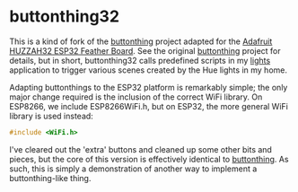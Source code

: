# buttonthing32

This is a kind of fork of the [buttonthing](https://github.com/kenkl/buttonthing) project adapted for the [Adafruit HUZZAH32 ESP32 Feather Board](https://www.adafruit.com/product/3405). See the original [buttonthing](https://github.com/kenkl/buttonthing) project for details, but in short, buttonthing32 calls predefined scripts in my [lights](https://github.com/kenkl/lights) application to trigger various scenes created by the Hue lights in my home.

Adapting buttonthings to the ESP32 platform is remarkably simple; the only major change required is the inclusion of the correct WiFi library. On ESP8266, we include ESP8266WiFi.h, but on ESP32, the more general WiFi library is used instead:

```C++
#include <WiFi.h>
```

I've cleared out the 'extra' buttons and cleaned up some other bits and pieces, but the core of this version is effectively identical to [buttonthing](https://github.com/kenkl/buttonthing). As such, this is simply a demonstration of another way to implement a buttonthing-like thing.
